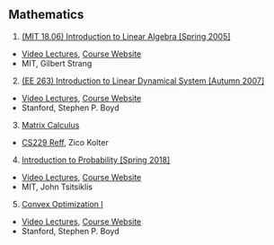 ## Mathematics
1. [(MIT 18.06) Introduction to Linear Algebra [Spring 2005]](./Introduction_to_linear_algebra.md)
  - [Video Lectures](https://www.youtube.com/playlist?list=PL49CF3715CB9EF31D), [Course Website](https://ocw.mit.edu/courses/mathematics/18-06-linear-algebra-spring-2010/)
  - MIT, Gilbert Strang
2. [(EE 263) Introduction to Linear Dynamical System [Autumn 2007]](./Introduction_to_linear_dynamical_system.md)
  - [Video Lectures](https://www.youtube.com/playlist?list=PL06960BA52D0DB32B), [Course Website](https://see.stanford.edu/Course/EE263)
  - Stanford, Stephen P. Boyd
3. [Matrix Calculus](./MatrixCalculus.md)
  - [CS229 Reff](http://cs229.stanford.edu/section/cs229-linalg.pdf), Zico Kolter
4. [Introduction to Probability [Spring 2018]](./Introduction_to_probability.md)
  - [Video Lectures](https://www.youtube.com/playlist?list=PLUl4u3cNGP60hI9ATjSFgLZpbNJ7myAg6), [Course Website](https://ocw.mit.edu/resources/res-6-012-introduction-to-probability-spring-2018/)
  - MIT, John Tsitsiklis

5. [Convex Optimization I]()
  - [Video Lectures](https://www.youtube.com/playlist?list=PL3940DD956CDF0622), [Course Website](https://see.stanford.edu/Course/EE364A)
  - Stanford, Stephen P. Boyd

